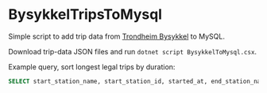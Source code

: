 BysykkelTripsToMysql
===

Simple script to add trip data from [Trondheim Bysykkel](https://trondheimbysykkel.no/en/open-data) to MySQL.

Download trip-data JSON files and run `dotnet script BysykkelToMysql.csx`.

Example query, sort longest legal trips by duration:

```sql
SELECT start_station_name, start_station_id, started_at, end_station_name, end_station_id, ended_at, duration FROM trip WHERE duration < 2700 GROUP BY duration DESC;

```